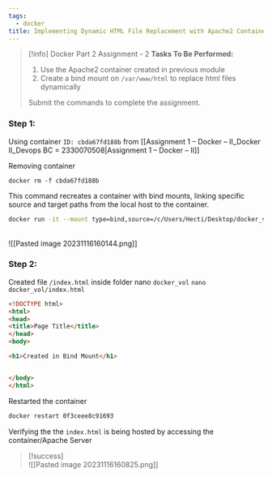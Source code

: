 ```yaml
---
tags:
  - docker
title: Implementing Dynamic HTML File Replacement with Apache2 Container
---
```

<!--
🚀 **Enhancing Docker Skills: Bind Mounts and Dynamic Web Content!** I've recently tackled an interesting assignment in my DevOps course, focusing on Docker bind mounts. The task was to create a bind mount on an Apache2 container for dynamic HTML file updates. This involved running a container with a bind mount linked to a local directory, enabling real-time web content modifications. This exercise was pivotal in understanding the flexibility of Docker in web development scenarios, showcasing my ability to adapt web content dynamically in a containerized environment.

#Docker #DevOps #BindMounts #WebDevelopment #ProfessionalDevelopment
-->

> [!info] Docker Part 2 Assignment - 2
> **Tasks To Be Performed:** 
> 1. Use the Apache2 container created in previous module 
> 2. Create a bind mount on `/var/www/html` to replace html files dynamically 
> 
> Submit the commands to complete the assignment.

### Step 1: 
Using container `ID: cbda67fd188b` from [[Assignment 1 – Docker – II_Docker II_Devops BC = 2330070508|Assignment 1 – Docker – II]] 

Removing container
```
docker rm -f cbda67fd188b
```

This command recreates a container with bind mounts, linking specific source and target paths from the local host to the container.
```bash
docker run -it --mount type=bind,source=/c/Users/Hecti/Desktop/docker_vol,target=/var/www/html -p 8080:80 -d hectorproko/my_docker_image:my_apache_image2
```
<br>![[Pasted image 20231116160144.png]]


### Step 2:
Created file `/index.html` inside folder nano `docker_vol`
`nano docker_vol/index.html`
```html
<!DOCTYPE html>
<html>
<head>
<title>Page Title</title>
</head>
<body>

<h1>Created in Bind Mount</h1>


</body>
</html>
```


Restarted the container
```bash
docker restart 0f3ceee8c91693
```

Verifying the the `index.html` is being hosted by accessing the container/Apache Server 

> [!success]
> <br>![[Pasted image 20231116160825.png]]